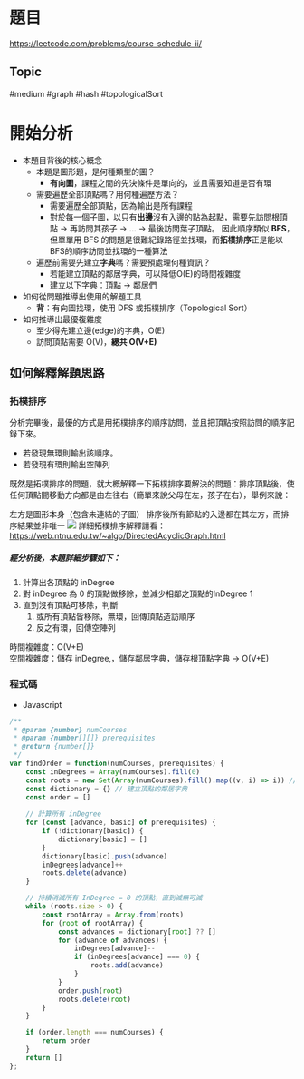 # 題目
https://leetcode.com/problems/course-schedule-ii/
## Topic
#medium #graph #hash #topologicalSort

# 開始分析
- 本題目背後的核心概念
  - 本題是圖形題，是何種類型的圖？
    - **有向圖**，課程之間的先決條件是單向的，並且需要知道是否有環
  - 需要遍歷全部頂點嗎？用何種遍歷方法？
    - 需要遍歷全部頂點，因為輸出是所有課程
    - 對於每一個子圖，以只有**出邊**沒有入邊的點為起點，需要先訪問根頂點 -> 再訪問其孩子 -> ... -> 最後訪問葉子頂點。
    因此順序類似 **BFS**，但單單用 BFS 的問題是很難紀錄路徑並找環，而**拓樸排序**正是能以BFS的順序訪問並找環的一種算法
  - 遍歷前需要先建立**字典**嗎？需要預處理何種資訊？
    - 若能建立頂點的鄰居字典，可以降低O(E)的時間複雜度
    - 建立以下字典：頂點 -> 鄰居們
- 如何從問題推導出使用的解題工具
  - **背**：有向圖找環，使用 DFS 或拓樸排序（Topological Sort）
- 如何推導出最優複雜度
  - 至少得先建立邊(edge)的字典，O(E)
  - 訪問頂點需要 O(V)，**總共 O(V+E)**

## 如何解釋解題思路

### 拓樸排序

分析完畢後，最優的方式是用拓樸排序的順序訪問，並且把頂點按照訪問的順序記錄下來。
- 若發現無環則輸出該順序。
- 若發現有環則輸出空陣列

既然是拓樸排序的問題，就大概解釋一下拓樸排序要解決的問題：排序頂點後，使任何頂點間移動方向都是由左往右（簡單來說父母在左，孩子在右），舉例來說：

左方是圖形本身（包含未連結的子圖）
排序後所有節點的入邊都在其左方，而排序結果並非唯一
![](https://web.ntnu.edu.tw/~algo/TopologicalOrdering3.png)
詳細拓樸排序解釋請看：https://web.ntnu.edu.tw/~algo/DirectedAcyclicGraph.html


##### 經分析後，本題詳細步驟如下：

1. 計算出各頂點的 inDegree
2. 對 inDegree 為 0 的頂點做移除，並減少相鄰之頂點的InDegree 1
3. 直到沒有頂點可移除，判斷
    1. 或所有頂點皆移除，無環，回傳頂點造訪順序
    2. 反之有環，回傳空陣列

時間複雜度：O(V+E)  
空間複雜度：儲存 inDegree,，儲存鄰居字典，儲存根頂點字典 -> O(V+E)

### 程式碼
- Javascript
```js
/**
 * @param {number} numCourses
 * @param {number[][]} prerequisites
 * @return {number[]}
 */
var findOrder = function(numCourses, prerequisites) {
    const inDegrees = Array(numCourses).fill(0)
    const roots = new Set(Array(numCourses).fill().map((v, i) => i)) // 建立根頂點的查找字典
    const dictionary = {} // 建立頂點的鄰居字典
    const order = []
    
    // 計算所有 inDegree
    for (const [advance, basic] of prerequisites) {
        if (!dictionary[basic]) {
            dictionary[basic] = []
        }
        dictionary[basic].push(advance)
        inDegrees[advance]++
        roots.delete(advance)
    }

    // 持續消滅所有 InDegree = 0 的頂點，直到滅無可滅
    while (roots.size > 0) {
        const rootArray = Array.from(roots)
        for (root of rootArray) {
            const advances = dictionary[root] ?? []
            for (advance of advances) {
                inDegrees[advance]--
                if (inDegrees[advance] === 0) {
                    roots.add(advance)
                }
            }
            order.push(root)
            roots.delete(root)
        }
    }

    if (order.length === numCourses) {
        return order
    }
    return []
};
```
